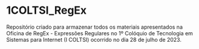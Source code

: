 # 1COLTSI_RegEx
Repositório criado para armazenar todos os materiais apresentados na Oficina de RegEx - Expressões Regulares no 1º Colóquio de Tecnologia em Sistemas para Internet (I COLTSI) ocorrido no dia 28 de julho de 2023.
